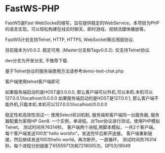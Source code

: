 # FastWS-PHP
FastWS是Fast WebSocke的缩写，旨在提供稳定的WebService。本项目为PHP的语言实现。可以轻松构建在线实时聊天、即时游戏、视频流媒体播放等。

FastWS计划支持Telnet, HTTP, HTTPS, WebSocket等应用层协议.

目前版本为V0.0.2. 稳定可用. (Master分支和Tagv0.0.2). 仅支持Telnet协议.

dev分支为开发分支, 不推荐下载.

基于Telnet协议的服务端使用方法请参考demo-text-chat.php

客户端使用telnet客户端即可

如果服务端启动的是HOST是0.0.0.0, 那么客户端可以外机,可以本机.本机可以127.0.0.1/localhost/0.0.0.0
如果服务端启动的是HOST是127.0.0.1, 那么客户端不能外机,只能本机.本机可以127.0.0.1/localhost/0.0.0.0

稳定性和高效性测试一:
使用Select轮训机制, 服务端和客户端同一台服务器, 服务器配置为家用HP Gen8.
一个实例，单进程。对Text协议进行测试。使用PHP模拟Telnet。
测试时间共76314秒。
客户端两个进程,用脚本模拟，一共2个客户端。每个客户端发送100次"hello world\n"。发送完毕后断开连接。
客户端重新链接，然后继续发送100次hello world。再次断开。一直循环。
测试时间共76314秒。每个进程分别链接了6555971次和7218005次。QPS为18049